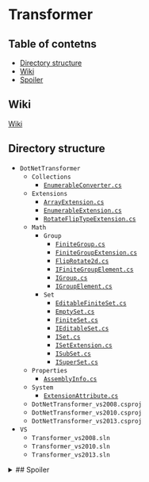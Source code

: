 # Transformer

## Table of contetns
* [Directory structure](#directory-structure)
* [Wiki](#wiki)
* [Spoiler](#spoiler)

## Wiki
[Wiki](../../wiki)

## Directory structure
* `DotNetTransformer`
	- `Collections`
		+ [`EnumerableConverter.cs`](DotNetTransformer/Collections/EnumerableConverter.cs)
	- `Extensions`
		+ [`ArrayExtension.cs`](DotNetTransformer/Extensions/ArrayExtension.cs)
		+ [`EnumerableExtension.cs`](DotNetTransformer/Extensions/EnumerableExtension.cs)
		+ [`RotateFlipTypeExtension.cs`](DotNetTransformer/Extensions/RotateFlipTypeExtension.cs)
	- `Math`
		+ `Group`
			* [`FiniteGroup.cs`](DotNetTransformer/Math/Group/FiniteGroup.cs)
			* [`FiniteGroupExtension.cs`](DotNetTransformer/Math/Group/FiniteGroupExtension.cs)
			* [`FlipRotate2d.cs`](DotNetTransformer/Math/Group/FlipRotate2d.cs)
			* [`IFiniteGroupElement.cs`](DotNetTransformer/Math/Group/IFiniteGroupElement.cs)
			* [`IGroup.cs`](DotNetTransformer/Math/Group/IGroup.cs)
			* [`IGroupElement.cs`](DotNetTransformer/Math/Group/IGroupElement.cs)
		+ `Set`
			* [`EditableFiniteSet.cs`](DotNetTransformer/Math/Set/EditableFiniteSet.cs)
			* [`EmptySet.cs`](DotNetTransformer/Math/Set/EmptySet.cs)
			* [`FiniteSet.cs`](DotNetTransformer/Math/Set/FiniteSet.cs)
			* [`IEditableSet.cs`](DotNetTransformer/Math/Set/IEditableSet.cs)
			* [`ISet.cs`](DotNetTransformer/Math/Set/ISet.cs)
			* [`ISetExtension.cs`](DotNetTransformer/Math/Set/ISetExtension.cs)
			* [`ISubSet.cs`](DotNetTransformer/Math/Set/ISubSet.cs)
			* [`ISuperSet.cs`](DotNetTransformer/Math/Set/ISuperSet.cs)
	- `Properties`
		+ [`AssemblyInfo.cs`](DotNetTransformer/Properties/AssemblyInfo.cs)
	- `System`
		+ [`ExtensionAttribute.cs`](DotNetTransformer/System/ExtensionAttribute.cs)
	- `DotNetTransformer_vs2008.csproj`
	- `DotNetTransformer_vs2010.csproj`
	- `DotNetTransformer_vs2013.csproj`
* `VS`
	- `Transformer_vs2008.sln`
	- `Transformer_vs2010.sln`
	- `Transformer_vs2013.sln`

<details>
	<summary>
		## Spoiler
	</summary>
	Details
</details>
